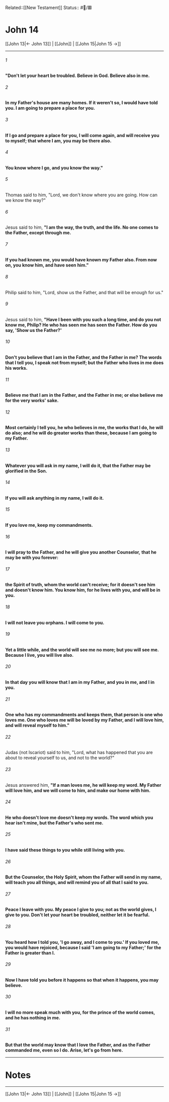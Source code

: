 Related::[[New Testament]]
Status:: #📖/🟥
# John 14

[[John 13|← John 13]] | [[John]] | [[John 15|John 15 →]]
***



###### 1 
**"Don't let your heart be troubled. Believe in God. Believe also in me.** 

###### 2 
**In my Father's house are many homes. If it weren't so, I would have told you. I am going to prepare a place for you.** 

###### 3 
**If I go and prepare a place for you, I will come again, and will receive you to myself; that where I am, you may be there also.** 

###### 4 
**You know where I go, and you know the way."** 

###### 5 
Thomas said to him, "Lord, we don't know where you are going. How can we know the way?" 

###### 6 
Jesus said to him, **"I am the way, the truth, and the life. No one comes to the Father, except through me.** 

###### 7 
**If you had known me, you would have known my Father also. From now on, you know him, and have seen him."** 

###### 8 
Philip said to him, "Lord, show us the Father, and that will be enough for us." 

###### 9 
Jesus said to him, **"Have I been with you such a long time, and do you not know me, Philip? He who has seen me has seen the Father. How do you say, 'Show us the Father?'** 

###### 10 
**Don't you believe that I am in the Father, and the Father in me? The words that I tell you, I speak not from myself; but the Father who lives in me does his works.** 

###### 11 
**Believe me that I am in the Father, and the Father in me; or else believe me for the very works' sake.** 

###### 12 
**Most certainly I tell you, he who believes in me, the works that I do, he will do also; and he will do greater works than these, because I am going to my Father.** 

###### 13 
**Whatever you will ask in my name, I will do it, that the Father may be glorified in the Son.** 

###### 14 
**If you will ask anything in my name, I will do it.** 

###### 15 
**If you love me, keep my commandments.** 

###### 16 
**I will pray to the Father, and he will give you another Counselor,** **that he may be with you forever:** 

###### 17 
**the Spirit of truth, whom the world can't receive; for it doesn't see him and doesn't know him. You know him, for he lives with you, and will be in you.** 

###### 18 
**I will not leave you orphans. I will come to you.** 

###### 19 
**Yet a little while, and the world will see me no more; but you will see me. Because I live, you will live also.** 

###### 20 
**In that day you will know that I am in my Father, and you in me, and I in you.** 

###### 21 
**One who has my commandments and keeps them, that person is one who loves me. One who loves me will be loved by my Father, and I will love him, and will reveal myself to him."** 

###### 22 
Judas (not Iscariot) said to him, "Lord, what has happened that you are about to reveal yourself to us, and not to the world?" 

###### 23 
Jesus answered him, **"If a man loves me, he will keep my word. My Father will love him, and we will come to him, and make our home with him.** 

###### 24 
**He who doesn't love me doesn't keep my words. The word which you hear isn't mine, but the Father's who sent me.** 

###### 25 
**I have said these things to you while still living with you.** 

###### 26 
**But the Counselor, the Holy Spirit, whom the Father will send in my name, will teach you all things, and will remind you of all that I said to you.** 

###### 27 
**Peace I leave with you. My peace I give to you; not as the world gives, I give to you. Don't let your heart be troubled, neither let it be fearful.** 

###### 28 
**You heard how I told you, 'I go away, and I come to you.' If you loved me, you would have rejoiced, because I said 'I am going to my Father;' for the Father is greater than I.** 

###### 29 
**Now I have told you before it happens so that when it happens, you may believe.** 

###### 30 
**I will no more speak much with you, for the prince of the world comes, and he has nothing in me.** 

###### 31 
**But that the world may know that I love the Father, and as the Father commanded me, even so I do. Arise, let's go from here.**

---
# Notes


***
[[John 13|← John 13]] | [[John]] | [[John 15|John 15 →]]
